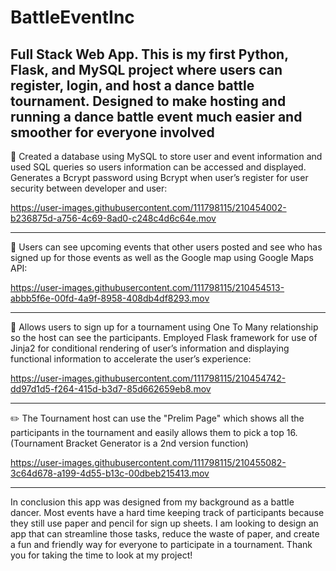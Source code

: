 # BattleEventInc
Full Stack Web App. This is my first Python, Flask, and MySQL project where users can register, login, and host a dance battle tournament. Designed to make hosting and running a dance battle event much easier and smoother for everyone involved
---
👀 Created a database using MySQL to store user and event information and used SQL queries so users information can be accessed and displayed. Generates a Bcrypt password using Bcrypt when user’s register for user security between developer and user:

  https://user-images.githubusercontent.com/111798115/210454002-b236875d-a756-4c69-8ad0-c248c4d6c64e.mov

---
:brain: Users can see upcoming events that other users posted and see who has signed up for those events as well as the Google map using Google Maps API:

https://user-images.githubusercontent.com/111798115/210454513-abbb5f6e-00fd-4a9f-8958-408db4df8293.mov

---
:open_book: Allows users to sign up for a tournament using One To Many relationship so the host can see the participants. Employed Flask framework for use of Jinja2 for conditional rendering of user’s information and displaying functional information to accelerate the user’s experience:

https://user-images.githubusercontent.com/111798115/210454742-dd97d1d5-f264-415d-b3d7-85d662659eb8.mov

---
:pencil2: The Tournament host can use the "Prelim Page" which shows all the participants in the tournament and easily allows them to pick a top 16. (Tournament Bracket Generator is a 2nd version function)

https://user-images.githubusercontent.com/111798115/210455082-3c64d678-a199-4d55-b13c-00dbeb215413.mov

---
In conclusion this app was designed from my background as a battle dancer. Most events have a hard time keeping track of participants because they still use paper and pencil for sign up sheets. I am looking to design an app that can streamline those tasks, reduce the waste of paper, and create a fun and friendly way for everyone to participate in a tournament. Thank you for taking the time to look at my project!
